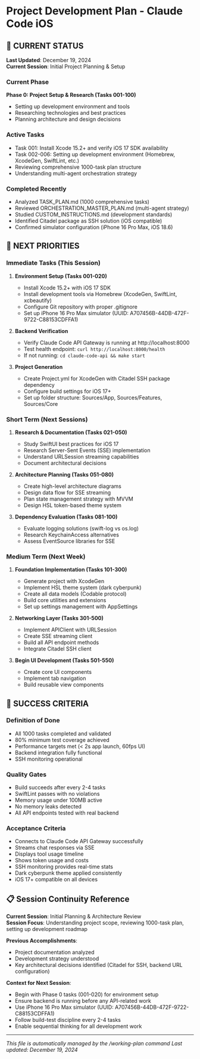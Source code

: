 # Project Development Plan - Claude Code iOS

## 🎯 CURRENT STATUS

**Last Updated**: December 19, 2024  
**Current Session**: Initial Project Planning & Setup

### Current Phase
**Phase 0: Project Setup & Research (Tasks 001-100)**
- Setting up development environment and tools
- Researching technologies and best practices
- Planning architecture and design decisions

### Active Tasks
- Task 001: Install Xcode 15.2+ and verify iOS 17 SDK availability
- Task 002-006: Setting up development environment (Homebrew, XcodeGen, SwiftLint, etc.)
- Reviewing comprehensive 1000-task plan structure
- Understanding multi-agent orchestration strategy

### Completed Recently
- Analyzed TASK_PLAN.md (1000 comprehensive tasks)
- Reviewed ORCHESTRATION_MASTER_PLAN.md (multi-agent strategy)
- Studied CUSTOM_INSTRUCTIONS.md (development standards)
- Identified Citadel package as SSH solution (iOS compatible)
- Confirmed simulator configuration (iPhone 16 Pro Max, iOS 18.6)

## 🚧 NEXT PRIORITIES

### Immediate Tasks (This Session)
1. **Environment Setup (Tasks 001-020)**
   - Install Xcode 15.2+ with iOS 17 SDK
   - Install development tools via Homebrew (XcodeGen, SwiftLint, xcbeautify)
   - Configure Git repository with proper .gitignore
   - Set up iPhone 16 Pro Max simulator (UUID: A707456B-44DB-472F-9722-C88153CDFFA1)

2. **Backend Verification**
   - Verify Claude Code API Gateway is running at http://localhost:8000
   - Test health endpoint: `curl http://localhost:8000/health`
   - If not running: `cd claude-code-api && make start`

3. **Project Generation**
   - Create Project.yml for XcodeGen with Citadel SSH package dependency
   - Configure build settings for iOS 17+
   - Set up folder structure: Sources/App, Sources/Features, Sources/Core

### Short Term (Next Sessions)
1. **Research & Documentation (Tasks 021-050)**
   - Study SwiftUI best practices for iOS 17
   - Research Server-Sent Events (SSE) implementation
   - Understand URLSession streaming capabilities
   - Document architectural decisions

2. **Architecture Planning (Tasks 051-080)**
   - Create high-level architecture diagrams
   - Design data flow for SSE streaming
   - Plan state management strategy with MVVM
   - Design HSL token-based theme system

3. **Dependency Evaluation (Tasks 081-100)**
   - Evaluate logging solutions (swift-log vs os.log)
   - Research KeychainAccess alternatives
   - Assess EventSource libraries for SSE

### Medium Term (Next Week)
1. **Foundation Implementation (Tasks 101-300)**
   - Generate project with XcodeGen
   - Implement HSL theme system (dark cyberpunk)
   - Create all data models (Codable protocol)
   - Build core utilities and extensions
   - Set up settings management with AppSettings

2. **Networking Layer (Tasks 301-500)**
   - Implement APIClient with URLSession
   - Create SSE streaming client
   - Build all API endpoint methods
   - Integrate Citadel SSH client

3. **Begin UI Development (Tasks 501-550)**
   - Create core UI components
   - Implement tab navigation
   - Build reusable view components

## 🎯 SUCCESS CRITERIA

### Definition of Done
- All 1000 tasks completed and validated
- 80% minimum test coverage achieved
- Performance targets met (< 2s app launch, 60fps UI)
- Backend integration fully functional
- SSH monitoring operational

### Quality Gates
- Build succeeds after every 2-4 tasks
- SwiftLint passes with no violations
- Memory usage under 100MB active
- No memory leaks detected
- All API endpoints tested with real backend

### Acceptance Criteria
- Connects to Claude Code API Gateway successfully
- Streams chat responses via SSE
- Displays tool usage timeline
- Shows token usage and costs
- SSH monitoring provides real-time stats
- Dark cyberpunk theme applied consistently
- iOS 17+ compatible on all devices

## 📋 Session Continuity Reference

**Current Session**: Initial Planning & Architecture Review  
**Session Focus**: Understanding project scope, reviewing 1000-task plan, setting up development roadmap

**Previous Accomplishments**: 
- Project documentation analyzed
- Development strategy understood
- Key architectural decisions identified (Citadel for SSH, backend URL configuration)

**Context for Next Session**: 
- Begin with Phase 0 tasks (001-020) for environment setup
- Ensure backend is running before any API-related work
- Use iPhone 16 Pro Max simulator (UUID: A707456B-44DB-472F-9722-C88153CDFFA1)
- Follow build-test discipline every 2-4 tasks
- Enable sequential thinking for all development work

---
*This file is automatically managed by the /working-plan command*
*Last updated: December 19, 2024*